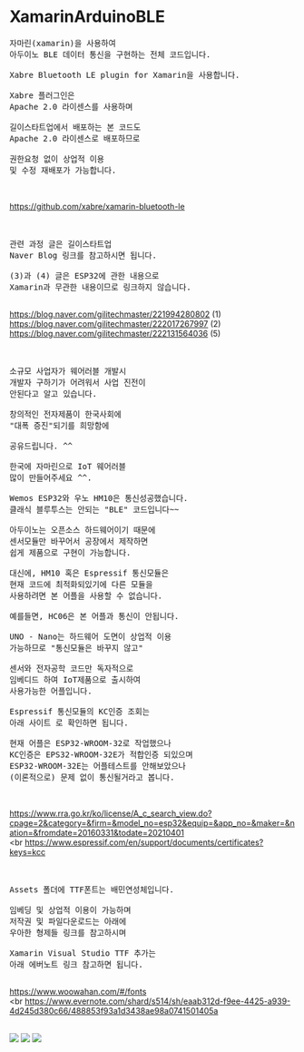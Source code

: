 # XamarinArduinoBLE
<pre>
자마린(xamarin)을 사용하여
아두이노 BLE 데이터 통신을 구현하는 전체 코드입니다.

Xabre Bluetooth LE plugin for Xamarin을 사용합니다.

Xabre 플러그인은
Apache 2.0 라이센스를 사용하며

길이스타트업에서 배포하는 본 코드도
Apache 2.0 라이센스로 배포하므로

권한요청 없이 상업적 이용
및 수정 재배포가 가능합니다.


</pre>

https://github.com/xabre/xamarin-bluetooth-le
<br><br>

<pre>

관련 과정 글은 길이스타트업
Naver Blog 링크를 참고하시면 됩니다.

(3)과 (4) 글은 ESP32에 관한 내용으로
Xamarin과 무관한 내용이므로 링크하지 않습니다.

</pre>

https://blog.naver.com/gilitechmaster/221994280802 (1)
<br>
https://blog.naver.com/gilitechmaster/222017267997 (2)
<br>
https://blog.naver.com/gilitechmaster/222131564036 (5)
<br><br>


<pre>

소규모 사업자가 웨어러블 개발시
개발자 구하기가 어려워서 사업 진전이
안된다고 알고 있습니다.

창의적인 전자제품이 한국사회에
"대폭 증진"되기를 희망함에

공유드립니다. ^^

한국에 자마린으로 IoT 웨어러블
많이 만들어주세요 ^^.

Wemos ESP32와 우노 HM10은 통신성공했습니다.
클래식 블루투스는 안되는 "BLE" 코드입니다~~

아두이노는 오픈소스 하드웨어이기 때문에
센서모듈만 바꾸어서 공장에서 제작하면
쉽게 제품으로 구현이 가능합니다.

대신에, HM10 혹은 Espressif 통신모듈은
현재 코드에 최적화되있기에 다른 모듈을
사용하려면 본 어플을 사용할 수 없습니다.

예를들면, HC06은 본 어플과 통신이 안됩니다.

UNO - Nano는 하드웨어 도면이 상업적 이용
가능하므로 "통신모듈은 바꾸지 않고"

센서와 전자공학 코드만 독자적으로
임베디드 하여 IoT제품으로 출시하여
사용가능한 어플입니다.

Espressif 통신모듈의 KC인증 조회는
아래 사이트 로 확인하면 됩니다.

현재 어플은 ESP32-WROOM-32로 작업했으나
KC인증은 EPS32-WROOM-32E가 적합인증 되있으며
ESP32-WROOM-32E는 어플테스트를 안해보았으나
(이론적으로) 문제 없이 통신될거라고 봅니다.


</pre>

https://www.rra.go.kr/ko/license/A_c_search_view.do?cpage=2&category=&firm=&model_no=esp32&equip=&app_no=&maker=&nation=&fromdate=20160331&todate=20210401
<br><br
https://www.espressif.com/en/support/documents/certificates?keys=kcc
<br><br>

<pre>

Assets 폴더에 TTF폰트는 배민연성체입니다.

임베딩 및 상업적 이용이 가능하며
저작권 및 파일다운로드는 아래에
우아한 형제들 링크를 참고하시며

Xamarin Visual Studio TTF 추가는
아래 에버노트 링크 참고하면 됩니다.

</pre>

https://www.woowahan.com/#/fonts
<br><br
https://www.evernote.com/shard/s514/sh/eaab312d-f9ee-4425-a939-4d245d380c66/488853f93a1d3438ae98a0741501405a
<br><br>


</pre>

<img src="https://mblogthumb-phinf.pstatic.net/MjAyMDEwMzFfMjEx/MDAxNjA0MDc4MTUwMzk4.nmEYkiw9SRAtrnfN12wrNG07F8xUaNBXvXqdtUvqa_Ag.9jRyKElsdkA8dYGiDPaHSBkzSN4Nv1lT-FbqlVczz7Ag.GIF.gilitechmaster/%25EC%259E%2590%25EB%25A7%2588%25EB%25A6%25B0_%25EC%2595%2584%25EB%2591%2590%25EC%259D%25B4%25EB%2585%25B8_5_1.gif?type=w800">
<img src="https://mblogthumb-phinf.pstatic.net/MjAyMDEwMzFfMjI4/MDAxNjA0MDc4MzgzMDM5.Ne1qZ_7F7wvFcVTkIxe7vxTBAdX7PUnXtICm60D-Ryog.WeRSrncsrjYtzlIHDdY1kdsMS6AXmVkTqYgZRLOgQr0g.GIF.gilitechmaster/%25EC%259E%2590%25EB%25A7%2588%25EB%25A6%25B0_%25EC%2595%2584%25EB%2591%2590%25EC%259D%25B4%25EB%2585%25B8_5_2.gif?type=w800">
<img src="https://mblogthumb-phinf.pstatic.net/MjAyMDEwMzFfMjM3/MDAxNjA0MDc4NDU3ODg0.573Vtp17WCDKgT_vDaN-HSYYAGs-RETYus5BSUGcrKUg.9cfB8wY5imxaXB_mJWcUBV47az1rlqq5-gb51t0iyhEg.GIF.gilitechmaster/%25EC%259E%2590%25EB%25A7%2588%25EB%25A6%25B0_%25EC%2595%2584%25EB%2591%2590%25EC%259D%25B4%25EB%2585%25B8_5_3.gif?type=w800">
